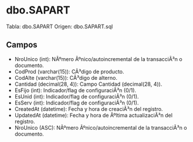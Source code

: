 ﻿# dbo.SAPART

Tabla: dbo.SAPART
Origen: dbo.SAPART.sql

## Campos

- NroUnico (int): NÃºmero Ãºnico/autoincremental de la transacciÃ³n o documento.
- CodProd (varchar(15)): CÃ³digo de producto.
- CodAlte (varchar(15)): CÃ³digo de alterno.
- Cantidad (decimal(28, 4)): Campo Cantidad (decimal(28, 4)).
- EsFijo (int): Indicador/flag de configuraciÃ³n (0/1).
- EsUnid (int): Indicador/flag de configuraciÃ³n (0/1).
- EsServ (int): Indicador/flag de configuraciÃ³n (0/1).
- CreatedAt (datetime): Fecha y hora de creaciÃ³n del registro.
- UpdatedAt (datetime): Fecha y hora de Ãºltima actualizaciÃ³n del registro.
- NroUnico (ASC): NÃºmero Ãºnico/autoincremental de la transacciÃ³n o documento.

